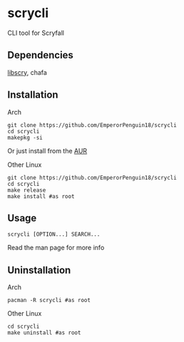 # scrycli
CLI tool for Scryfall
## Dependencies
[libscry](https://github.com/EmperorPenguin18/libscry), chafa
## Installation

Arch

```
git clone https://github.com/EmperorPenguin18/scrycli
cd scrycli
makepkg -si
```
Or just install from the [AUR](https://aur.archlinux.org/packages/scrycli)

Other Linux

```
git clone https://github.com/EmperorPenguin18/scrycli
cd scrycli
make release
make install #as root
```

## Usage

```
scrycli [OPTION...] SEARCH...
```
Read the man page for more info

## Uninstallation

Arch

```
pacman -R scrycli #as root
```

Other Linux

```
cd scrycli
make uninstall #as root
```
